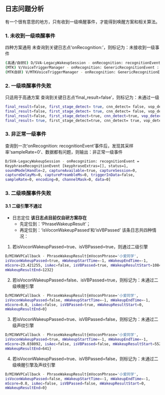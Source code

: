 ## 日志问题分析

有一个很有意思的地方，只有收到一级唤醒事件，才能得到唤醒方案和相关算法。

### 1. 未收到一级唤醒事件
四种方案通用
未查询到关键日志点‘onRecognition:’，则标记为：未接收到一级事件
```bash
(高通/自研E) D/SVA-LegacyWakeupSession - onRecognition: recognitionEvent = KeyphraseRecognitionEvent [keyphraseExtras=[KeyphraseRecognitionExtra [id=0, recognitionModes=3, coarseConfidenceLevel=98, confidenceLevels=[ConfidenceLevel [userId=1, confidenceLevel=14]]]], status=0, soundModelHandle=1, captureAvailable=true, captureSession=25, captureDelayMs=0, capturePreambleMs=0, triggerInData=false, sampleRate=16000, encoding=2, channelMask=16, data=8944]
(MTK) V/VoiceTriggerManager - onRecognition: GenericRecognitionEvent ::RecognitionEvent [status=0, soundModelHandle=-1, captureAvailable=false, captureSession=-1, captureDelayMs=-1, capturePreambleMs=-1, triggerInData=false, sampleRate=16000, encoding=2, channelMask=1, data=0]
(MTK自研) V/MTKVoiceTriggerManager - onRecognition: GenericRecognitionEvent ::RecognitionEvent [status=0, soundModelHandle=-1, captureAvailable=false, captureSession=297, captureDelayMs=8704, capturePreambleMs=-1, triggerInData=false, sampleRate=16000, encoding=2, channelMask=1, data=0] false
```



### 2. 一级唤醒事件失败

只适用于高通方案
查询到关键日志点‘final_result=false’，则标记为：未通过一级
```bash
final_result=false, first_stage_detect= true, cnn_detect= false, vop_detect=false；---唤醒词、声纹均验证不通过（与柳军确认，cnn/vop检测不分先后，任意一个false，就不会再去验证另一个）
final_result=false, first_stage_detect= true, cnn_detect= false, vop_detect=true；---唤醒词验证不通过
final_result=false, first_stage_detect=true, cnn_detect=true, vop_detect=false；---声纹检测不通过
final_result= true, first_stage_detect=true, cnn_detect= true, vop_detect=true；---验证通过
```


### 3. 非正常一级事件
查询到一次‘onRecognition: recognitionEvent’事件后，发现其采样率‘sampleRate=0’、数据都有问题，则输出：非正常一级事件
```bash
D/SVA-LegacyWakeupSession - onRecognition: recognitionEvent = 
KeyphraseRecognitionEvent [keyphraseExtras=[], status=1, 
soundModelHandle=2, captureAvailable=true, captureSession=0, 
captureDelayMs=0, capturePreambleMs=0, triggerInData=false, 
sampleRate=0, encoding=0, channelMask=0, data=0]
```


### 3. 二级唤醒事件失败
#### 3.1 二级引擎不通过
- 日志定位
**该日志点目前仅自研方案存在**
    - 先定位到：‘PhraseWakeupResult’；
    - 再定位到：‘isVoconWakeupPassed’和‘isVBPassed’
该条日志共四种情况：
1. 若isVoconWakeupPassed=true、isVBPassed=true，则通过二级引擎
```bash
D/MIXWVPCallback - PhraseWakeupResult{mVoconPhrase='小爱同学', 
isVoconWakeupPassed=true, mWakeupStartTime=-1, mWakeupEndTime=-1, 
mScore=23.421255, isAec=false, isVBPassed=true, mWakeupResultStart=1084, 
mWakeupResultEnd=1232}
```

2. 若isVoconWakeupPassed=false、isVBPassed=true，则标记为：未通过二级唤醒引擎
```bash
D/MIXWVPCallback - PhraseWakeupResult{mVoconPhrase='小爱同学', 
isVoconWakeupPassed=false, mWakeupStartTime=-1, mWakeupEndTime=-1, 
mScore=0.0, isAec=false, isVBPassed=true, mWakeupResultStart=0, 
mWakeupResultEnd=0}
```

3. 若isVoconWakeupPassed=true、isVBPassed=false，则标记为：未通过二级声纹引擎
```bash
D/MIXWVPCallback - PhraseWakeupResult{mVoconPhrase='小爱同学', 
isVoconWakeupPassed=true, mWakeupStartTime=-1, mWakeupEndTime=-1, 
mScore=29.038092, isAec=false, isVBPassed=false, mWakeupResultStart=552, 
mWakeupResultEnd=641}
```

4. 若isVoconWakeupPassed=true、isVBPassed=false，则标记为：未通过二级唤醒引擎及声纹引擎
```bash
D/MIXWVPCallback - PhraseWakeupResult{mVoconPhrase='小爱同学', 
isVoconWakeupPassed=false, mWakeupStartTime=-1, mWakeupEndTime=-1, 
mScore=0.0, isAec=false, isVBPassed=false, mWakeupResultStart=0, 
mWakeupResultEnd=0}
```





